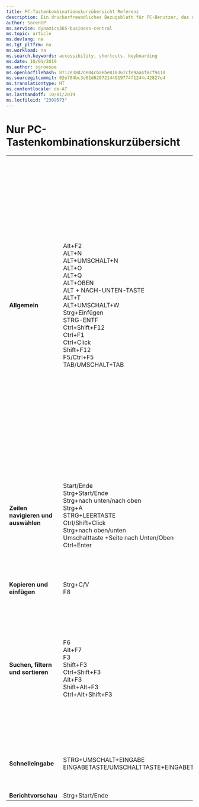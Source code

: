```yaml
---
title: PC-Tastenkombinationskurzübersicht Referenz
description: Ein druckerfreundliches Bezugsblatt für PC-Benutzer, das die gängigsten Tastenkombinationen enthält.
author: SorenGP
ms.service: dynamics365-business-central
ms.topic: article
ms.devlang: na
ms.tgt_pltfrm: na
ms.workload: na
ms.search.keywords: accessibility, shortcuts, keyboarding
ms.date: 10/01/2019
ms.author: sgroespe
ms.openlocfilehash: 8712e38d2de04cbaebe810367cfe9aa4f8cf9410
ms.sourcegitcommit: 02e704bc3e01d62072144919774f1244c42827e4
ms.translationtype: HT
ms.contentlocale: de-AT
ms.lasthandoff: 10/01/2019
ms.locfileid: "2309573"
---
```

# <a name="keyboard-quick-reference---pc-only"></a>Nur PC-Tastenkombinationskurzübersicht

||||  
|----------------|-----------|----------------|
|**Allgemein**|Alt+F2<br />ALT+N<br />ALT+UMSCHALT+N<br />ALT+O<br />ALT+Q<br />ALT+OBEN<br />ALT + NACH-UNTEN-TASTE<br />ALT+T<br />ALT+UMSCHALT+W<br />Strg+Einfügen<br />STRG-ENTF<br />Ctrl+Shift+F12<br />Ctrl+F1<br />Ctrl+Click<br />Shift+F12<br />F5/Ctrl+F5<br />TAB/UMSCHALT+TAB<br />|Infoboxbereich anzeigen und ausblenden.<br />Erstellen eines neuen Datensatzes<br />Schließen Sie einen neu erstellten Datensatz und erstellen Sie einen neuen Datensatz.<br />Fügen Sie eine neue Notiz für den ausgewählten Datensatz hinzu<br />Öffnen Sie **Mitteilen**<br />Öffnen Sie QuickInfo oder Überprüfungsfehler<br />Dropdown oder Lookup für Anzeige<br />Öffnen der Seite **Meine Einstellungen**.<br />Öffnen Sie die aktuelle Karte oder das Dokument in einem neuen Fenster<br />Fügen Sie eine neue Zeile in einem Dokument hinzu<br />Löschen Sie die Zeile in einem Dokumenten, Journal oder Arbeitsblatt<br />Maximieren Sie den Werbebuchungsteil auf einer Dokumentseite<br />Hilfe für die Seite öffnen<br />Navigieren Sie beim Personalisieren und Anpassen<br />Öffnen Sie die Funktionsübersicht<br />Die Seite aktualisieren/neu laden.<br />Fokus auf das nächste/vorherige Element richten|
|**Zeilen navigieren und<br />auswählen**| Start/Ende<br />Strg+Start/Ende <br />Strg+nach unten/nach oben<br />Strg+A <br />STRG+LEERTASTE<br />Ctrl/Shift+Click<br />Strg+nach oben/unten<br />Umschalttaste +Seite nach Unten/Oben<br />Ctrl+Enter| Zum ersten/letzten Feld gehen.<br />Zur ersten/letzten Zeile.<br />Navigieren Sie ohne die Auswahl zu verlieren<br />Alles auswählen<br />Toggle-Zeilen-Auswahl<br /> Fügen Sie die Zeile/Zeilen der Angaben hinzu<br />Fügen Sie Zeilen über/unter der Auswahl hinzu<br />Sichtbare Zeilen darüber/darunter auswählen <br />Fokussieren Sie auf die Liste|
|**Kopieren und einfügen**|Strg+C/V<br />F8|Zeilen kopieren/einfügen<br />Kopiere Feld in aktuellen Zeile|
|**Suchen, filtern <br />und sortieren**|F6<br />Alt+F7<br />F3<br />Shift+F3<br />Ctrl+Shift+F3<br />Alt+F3<br />Shift+Alt+F3<br />Ctrl+Alt+Shift+F3|Navigieren zum nächsten Inforegister<br />Sortieren Sie die ausgewählte Spalte in aufsteigender/absteigender Reihenfolge.<br />Toggle-Suche<br />Wechselt zwischen Filterbereich; Fokus auf Feldfilter<br />Wechselt zwischen Filterbereich; Fokus auf Feldfilter<br />Filtern Sie ausgewählte Zellwerte<br />Filter auf ausgewählten Felder hinzufügen<br />Filter zurücksetzen|
|**Schnelleingabe**|STRG+UMSCHALT+EINGABE<br />EINGABETASTE/UMSCHALTTASTE+EINGABETASTE|Zum nächsten Schnelleingabefeld außerhalb einer Liste navigieren<br />Zum nächsten/vorherigen Schnelleingabefeld navigieren|
|**Berichtvorschau**|Strg+Start/Ende|Zur ersten/letzten Seite.|

<!-- old
||||  
|----------------|-----------|----------------|
|**General**|Alt+F2<br />Alt+N<br />Alt+Q<br />Alt+Up<br />Alt+Down Arrow<br />Alt+Right Arrow<br />Alt+T<br />Ctrl+Alt+F1<br />Ctrl+F1<br />F5/Ctrl+F5<br />Tab/Shift+Tab<br />|Show and hide the FactBox pane.<br />Create a new record.<br />Open **Tell me**<br />Open tooltip or validation error<br />Open a drop-down or look up<br />See the transactions for calculated value<br />Open the **My Settings** page.<br />Inspect the page<br />Open help for the page<br />Close the current page or drop-down<br />Refresh/reload page<br />Move focus to the next/previous element|
|**Navigate &<br />select rows**| Home/End<br />Ctrl+Home/End <br />Ctrl+Up/Down<br />Ctrl+A <br />Ctrl+Space<br />Ctrl/Shift+Click<br />Shift+Up/Down<br />Shift+Page Up/Down<br />Ctrl+Enter| Go to first/last field<br />Go to first/last row<br />Navigate without losing selection<br />Select all<br />Toggle row selection<br /> Add the row/rows to the selection<br />Add row above/below to selection<br />Select visible rows above/below <br />Focus out of the list|
|**Copy & paste**|Ctrl+C<br />Ctrl+V<br />F8|Copy rows<br />Paste rows<br />Copy field above into current row|
|**Search, filter, <br />& sort**|Alt+F7<br />F3<br />Shift+F3<br />Ctrl+Shift+F3<br />Alt+F3<br />Shift+Alt+F3<br />Ctrl+Alt+Shift+F3|Move to next FastTab.<br />Sort column in ascending/descending order<br />Toggle search<br />Toggle filter pane; focus on field filters<br />Toggle filter pane; focus on totals filters<br />Filter on selected cell value<br />Add filter on selected field<br />Reset filters|
|**Quick entry**|Ctrl+Shift+Enter<br />Enter/Shift+Enter|Go to next Quick Entry field outside a list<br />Go to next/previous Quick Entry field|
|**Report preview**|Up/Down<br />Right/Left<br />Ctrl+Home/End<br />Page Up/Down|Scroll up and down the page<br />Scroll to the right/left <br />Go to the first/last page<br />Go to the previous/next page|
-->
